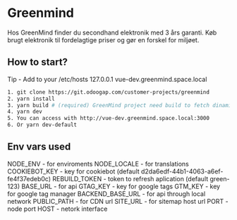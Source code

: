 # Greenmind

Hos GreenMind finder du secondhand elektronik med 3 års garanti. Køb brugt elektronik til fordelagtige priser og gør en forskel for miljøet.

## How to start?

Tip - Add to your /etc/hosts
127.0.0.1       vue-dev.greenmind.space.local

```sh
1. git clone https://git.odoogap.com/customer-projects/greenmind
2. yarn install
3. yarn build # (required) GreenMind project need build to fetch dinamic routes from ODOO
4. yarn dev
5. You can access with http://vue-dev.greenmind.space.local:3000
6. Or yarn dev-default 
```

## Env vars used

NODE_ENV - for enviroments
NODE_LOCALE - for translations
COOKIEBOT_KEY - key for cookiebot (default d2da6edf-44b1-4063-a6ef-fe4f37edeb0c)
REBUILD_TOKEN - token to refresh aplication (default green-123)
BASE_URL - for api
GTAG_KEY - key for google tags
GTM_KEY - key for google tag manager
BACKEND_BASE_URL - for api through local network
PUBLIC_PATH - for CDN url
SITE_URL - for sitemap host url
PORT - node port
HOST - netork interface
